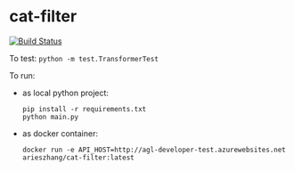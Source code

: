 # cat-filter 

[![Build Status](https://travis-ci.org/aries-zhang/cat-filter.svg?branch=master)](https://travis-ci.org/aries-zhang/cat-filter)

To test: ```python -m test.TransformerTest```

To run:
 - as local python project:
    ```
    pip install -r requirements.txt
    python main.py
    ```

 - as docker container:
    ```
    docker run -e API_HOST=http://agl-developer-test.azurewebsites.net arieszhang/cat-filter:latest
    ```
